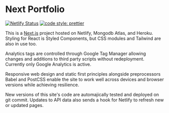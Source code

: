# Next Portfolio

[![Netlify Status](https://api.netlify.com/api/v1/badges/ed50f56e-4fc2-4c98-8b66-1e5074c6f3d3/deploy-status)](https://app.netlify.com/sites/next-starter/deploys)
[![code style: prettier](https://img.shields.io/badge/code_style-prettier-ff69b4.svg?style=flat-square)](https://github.com/prettier/prettier)

This is a [Next.js](https://nextjs.org/) project hosted on Netlify, Mongodb Atlas, and Heroku. Styling for React is Styled Components, but CSS modules and Tailwind are also in use too.

Analytics tags are controlled through Google Tag Manager allowing changes and additions to third party scripts without redeployment. Currently only Google Analytics is active.

Responsive web design and static first principles alongside preprocessors Babel and PostCSS enable the site to work well across devices and browser versions while achieving resilience.

New versions of this site's code are automajically tested and deployed on git commit. Updates to API data also sends a hook for Netlify to refresh new or updated pages.
